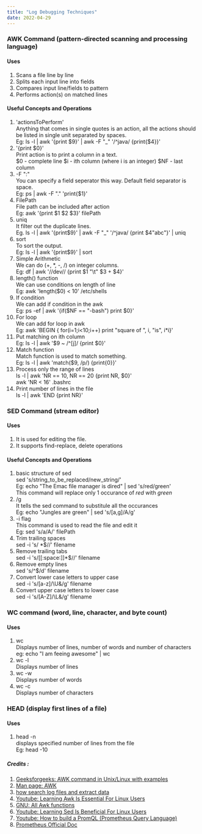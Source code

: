 ```yaml
---
title: "Log Debugging Techniques"
date: 2022-04-29
---
```


### AWK Command (pattern-directed scanning and processing language)
#### Uses
1. Scans a file line by line 
2. Splits each input line into fields 
3. Compares input line/fields to pattern 
4. Performs action(s) on matched lines 

#### Useful Concepts and Operations
1. 'actionsToPerform' <br> Anything that comes in single quotes is an action, all the actions should be listed in single unit separated by spaces. <br> Eg: ls -l \| awk '{print $9}' \| awk -F "_" '/^java/ {print{$4}}'
2. '{print $0}' <br> Print action is to print a column in a text. <br> $0 - complete line  $i - ith column (where i is an integer)  $NF - last column
3. -F ":" <br> You can specify a field seperator this way. Default field separator is space. <br> Eg: ps \| awk -F "." 'print{$1}'
4. FilePath <br> File path can be included after action <br> Eg: awk '{print $1 $2 $3}' filePath
5. uniq <br> It filter out the duplicate lines. <br> Eg. ls -l \| awk '{print$9}' \| awk -F "_" '/^java/ {print $4"abc"}' \| uniq
6. sort <br> To sort the output. <br> Eg: ls -l \| awk '{print$9}' \| sort
7. Simple Arithmetic <br> We can do (+, *, -, \/) on integer columns. <br> Eg: df \| awk '/\/dev\// {print $1 "\t" $3 + $4}'
8. length() function <br> We can use conditions on length of line <br> Eg: awk 'length($0) < 10' /etc/shells
9. If condition <br> We can add if condition in the awk <br> Eg: ps -ef \| awk '{if($NF == "-bash") print $0}'
10. For loop <br> We can add for loop in awk <br> Eg: awk 'BEGIN { for(i=1;i<10;i++) print "square of ", i, "is", i*i}'
11. Put matching on ith column <br> Eg: ls -l \| awk '$9 ~ /^[j]/ {print $0}'
12. Match function <br> Match function is used to match something. <br> Eg: ls -l \| awk 'match($9, /p/) {print{0}}'
13. Process only the range of lines <br> ls -l \| awk 'NR == 10, NR == 20 {print NR, $0}' <br> awk 'NR < 16' .bashrc
14. Print number of lines in the file <br> ls -l \| awk 'END {print NR}'

### SED Command (stream editor)

#### Uses
1. It is used for editing the file.
2. It supports find-replace, delete operations

#### Useful Concepts and Operations
1. basic structure of sed <br> sed 's/string_to_be_replaced/new_string/' <br> Eg: echo "The Emac file manager is dired" | sed 's/red/green' <br> This command will replace only 1 occurance of *red* with *green*
2. /g <br> It tells the sed command to substitule all the occurances <br> Eg: echo "Jungles are green" | sed 's/[a,g]/A/g'
3. -i flag <br> This command is used to read the file and edit it <br> Eg: sed 's/a/A/' filePath
4. Trim trailing spaces <br> sed -i 's/ *$//' filename
5. Remove trailing tabs <br> sed -i 's/[[:space:]]*$//' filename
6. Remove empty lines <br> sed 's/^$/d' filename
7. Convert lower case letters to upper case <br> sed -i 's/[a-z]/\U&/g' filename
8. Convert upper case letters to lower case <br> sed -i 's/[A-Z]/\L&/g' filename

### WC command (word, line, character, and byte count)

#### Uses
1. wc <br> Displays number of lines, number of words and number of characters <br> eg: echo "I am feeing awesome" | wc
2. wc -l <br> Displays number of lines
3. wc -w <br> Displays number of words
4. wc -c <br> Displays number of characters

### HEAD (display first lines of a file)

#### Uses
1. head -n <br> displays specified number of lines from the file <br> Eg: head -10



##### Credits :  
1. [Geeksforgeeks: AWK command in Unix/Linux with examples](https://www.geeksforgeeks.org/awk-command-unixlinux-examples/)
2. [Man page: AWK](https://man7.org/linux/man-pages/man1/awk.1p.html)
3. [how search log files and extract data](https://www.sentinelone.com/blog/how-search-log-files-extract-data/)
4. [Youtube: Learning Awk Is Essential For Linux Users](https://www.youtube.com/watch?v=9YOZmI-zWok)
5. [GNU: All Awk functions](https://www.gnu.org/software/gawk/manual/html_node/Functions.html)
6. [Youtube: Learning Sed Is Beneficial For Linux Users](https://www.youtube.com/watch?v=EACe7aiGczw)
7. [Youtube: How to build a PromQL (Prometheus Query Language)](https://www.youtube.com/watch?v=hvACEDjHQZE)
8. [Prometheus Official Doc](https://prometheus.io/docs/prometheus/latest/querying/basics/)

